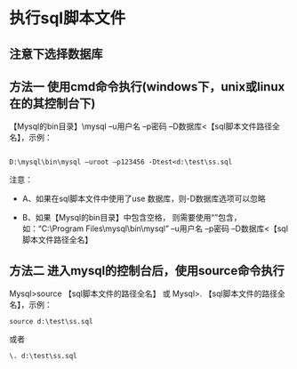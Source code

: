 

# 执行sql脚本文件

## 注意下选择数据库

 

## 方法一 使用cmd命令执行(windows下，unix或linux在的其控制台下)

【Mysql的bin目录】\mysql –u用户名 –p密码 –D数据库<【sql脚本文件路径全名】，示例：
```mysql

D:\mysql\bin\mysql –uroot –p123456 -Dtest<d:\test\ss.sql

```
注意：
- A、如果在sql脚本文件中使用了use 数据库，则-D数据库选项可以忽略

- B、如果【Mysql的bin目录】中包含空格，
则需要使用“”包含，如：“C:\Program Files\mysql\bin\mysql” –u用户名 –p密码 –D数据库<【sql脚本文件路径全名】

## 方法二 进入mysql的控制台后，使用source命令执行

Mysql>source 【sql脚本文件的路径全名】 或 Mysql>\. 【sql脚本文件的路径全名】，示例：

```mysql
source d:\test\ss.sql  
```
或者

```mysql
\. d:\test\ss.sql
```
